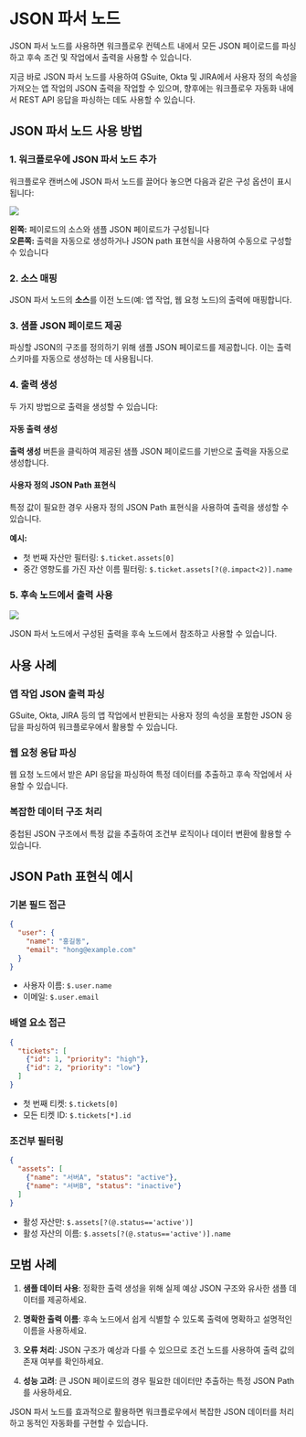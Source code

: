 # JSON 파서 노드

JSON 파서 노드를 사용하면 워크플로우 컨텍스트 내에서 모든 JSON 페이로드를 파싱하고 후속 조건 및 작업에서 출력을 사용할 수 있습니다.

지금 바로 JSON 파서 노드를 사용하여 GSuite, Okta 및 JIRA에서 사용자 정의 속성을 가져오는 앱 작업의 JSON 출력을 작업할 수 있으며, 향후에는 워크플로우 자동화 내에서 REST API 응답을 파싱하는 데도 사용할 수 있습니다.

## JSON 파서 노드 사용 방법

### 1. 워크플로우에 JSON 파서 노드 추가

워크플로우 캔버스에 JSON 파서 노드를 끌어다 놓으면 다음과 같은 구성 옵션이 표시됩니다:

<img src="https:/s3.amazonaws.com/cdn.freshdesk.com/data/helpdesk/attachments/production/50003121855/original/GPtnYkIg7iO8k9LTu_kDs76egq9LozU8vA.png?1622699360" style="width: auto;" class="fr-fic fr-fil fr-dib" data-attachment="[object Object]" data-id="50003121855" />

**왼쪽:** 페이로드의 소스와 샘플 JSON 페이로드가 구성됩니다  
**오른쪽:** 출력을 자동으로 생성하거나 JSON path 표현식을 사용하여 수동으로 구성할 수 있습니다

### 2. 소스 매핑

JSON 파서 노드의 **소스**를 이전 노드(예: 앱 작업, 웹 요청 노드)의 출력에 매핑합니다.

### 3. 샘플 JSON 페이로드 제공

파싱할 JSON의 구조를 정의하기 위해 샘플 JSON 페이로드를 제공합니다. 이는 출력 스키마를 자동으로 생성하는 데 사용됩니다.

### 4. 출력 생성

두 가지 방법으로 출력을 생성할 수 있습니다:

#### 자동 출력 생성
**출력 생성** 버튼을 클릭하여 제공된 샘플 JSON 페이로드를 기반으로 출력을 자동으로 생성합니다.

#### 사용자 정의 JSON Path 표현식
특정 값이 필요한 경우 사용자 정의 JSON Path 표현식을 사용하여 출력을 생성할 수 있습니다.

**예시:**
- 첫 번째 자산만 필터링: `$.ticket.assets[0]`
- 중간 영향도를 가진 자산 이름 필터링: `$.ticket.assets[?(@.impact<2)].name`

### 5. 후속 노드에서 출력 사용

<img src="https:/s3.amazonaws.com/cdn.freshdesk.com/data/helpdesk/attachments/production/50003121877/original/litu3FyYnd1r0iwnY_UxQb5M4vnKpU7P_g.png?1622699488" style="width: auto;" class="fr-fic fr-fil fr-dib" data-attachment="[object Object]" data-id="50003121877" />

JSON 파서 노드에서 구성된 출력을 후속 노드에서 참조하고 사용할 수 있습니다.

## 사용 사례

### 앱 작업 JSON 출력 파싱
GSuite, Okta, JIRA 등의 앱 작업에서 반환되는 사용자 정의 속성을 포함한 JSON 응답을 파싱하여 워크플로우에서 활용할 수 있습니다.

### 웹 요청 응답 파싱
웹 요청 노드에서 받은 API 응답을 파싱하여 특정 데이터를 추출하고 후속 작업에서 사용할 수 있습니다.

### 복잡한 데이터 구조 처리
중첩된 JSON 구조에서 특정 값을 추출하여 조건부 로직이나 데이터 변환에 활용할 수 있습니다.

## JSON Path 표현식 예시

### 기본 필드 접근
```json
{
  "user": {
    "name": "홍길동",
    "email": "hong@example.com"
  }
}
```
- 사용자 이름: `$.user.name`
- 이메일: `$.user.email`

### 배열 요소 접근
```json
{
  "tickets": [
    {"id": 1, "priority": "high"},
    {"id": 2, "priority": "low"}
  ]
}
```
- 첫 번째 티켓: `$.tickets[0]`
- 모든 티켓 ID: `$.tickets[*].id`

### 조건부 필터링
```json
{
  "assets": [
    {"name": "서버A", "status": "active"},
    {"name": "서버B", "status": "inactive"}
  ]
}
```
- 활성 자산만: `$.assets[?(@.status=='active')]`
- 활성 자산의 이름: `$.assets[?(@.status=='active')].name`

## 모범 사례

1. **샘플 데이터 사용**: 정확한 출력 생성을 위해 실제 예상 JSON 구조와 유사한 샘플 데이터를 제공하세요.

2. **명확한 출력 이름**: 후속 노드에서 쉽게 식별할 수 있도록 출력에 명확하고 설명적인 이름을 사용하세요.

3. **오류 처리**: JSON 구조가 예상과 다를 수 있으므로 조건 노드를 사용하여 출력 값의 존재 여부를 확인하세요.

4. **성능 고려**: 큰 JSON 페이로드의 경우 필요한 데이터만 추출하는 특정 JSON Path를 사용하세요.

JSON 파서 노드를 효과적으로 활용하면 워크플로우에서 복잡한 JSON 데이터를 처리하고 동적인 자동화를 구현할 수 있습니다.